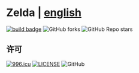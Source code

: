 # Zelda | [english](./README-en.md)

[![build badge](https://github.com/LJason77/Zelda/actions/workflows/rust.yml/badge.svg?branch=master)](https://github.com/LJason77/Zelda/actions/workflows/rust.yml)
![GitHub forks](https://img.shields.io/github/forks/LJason77/Zelda?style=social)
![GitHub Repo stars](https://img.shields.io/github/stars/LJason77/Zelda?style=social)

## 许可

[![996.icu](https://img.shields.io/badge/link-996.icu-red.svg)](https://996.icu)
[![LICENSE](https://img.shields.io/badge/license-Anti%20996-blue.svg)](https://github.com/996icu/996.ICU/blob/master/LICENSE)
![GitHub](https://img.shields.io/github/license/LJason77/Zelda)
